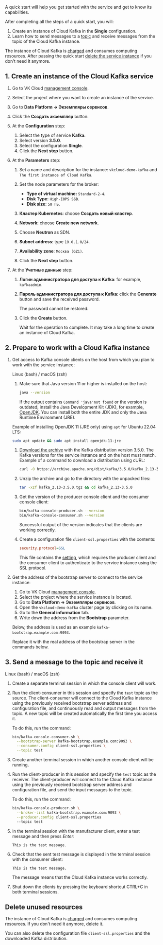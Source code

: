 A quick start will help you get started with the service and get to know its capabilities.

After completing all the steps of a quick start, you will:

1. Create an instance of Cloud Kafka in the **Single** configuration.
1. Learn how to send messages to a [topic](https://kafka.apache.org/documentation/#intro_concepts_and_terms) and receive messages from the topic of the Cloud Kafka instance.

<warn>

The instance of Cloud Kafka is [charged](../tariffication) and consumes computing resources. After passing the quick start [delete the service instance](#delete_unused_resources) if you don't need it anymore.

</warn>

## 1. Create an instance of the Cloud Kafka service

1. Go to VK Cloud [management console](https://msk.cloud.vk.com/app/en/).
1. Select the project where you want to create an instance of the service.
1. Go to **Data Platform → Экземпляры сервисов**.
1. Click the **Создать экземпляр** button.
1. At the **Configuration** step:

   1. Select the type of service **Kafka**.
   1. Select version **3.5.0**.
   1. Select the configuration **Single**.
   1. Click the **Next step** button.

1. At the **Parameters** step:

   1. Set a name and description for the instance: `vkcloud-demo-kafka` and `The first instance of Cloud Kafka`.
   1. Set the node parameters for the broker:

      - **Type of virtual machine:** `Standard-2-4`.
      - **Disk Type:** `High-IOPS SSD`.
      - **Disk size:** `50 ГБ`.

   1. **Кластер Kubernetes**: choose **Создать новый кластер**.
   1. **Network**: choose **Create new network**.
   1. Choose **Neutron** as SDN.
   1. **Subnet address**: type `10.0.1.0/24`.
   1. **Availability zone**: `Москва (GZ1)`.
   1. Click the **Next step** button.

1. At the **Учетные данные** step:

   1. **Логин администратора для доступа к Kafka**: for example, `kafkaadmin`.
   1. **Пароль администратора для доступа к Kafka**: click the **Generate** button and save the received password.

      <err>

      The password cannot be restored.

      </err>

   1. Click the **Create** button.

      Wait for the operation to complete. It may take a long time to create an instance of Cloud Kafka.

## 2. Prepare to work with a Cloud Kafka instance

1. Get access to Kafka console clients on the host from which you plan to work with the service instance:

   <tabs>
   <tablist>
   <tab>Linux (bash) / macOS (zsh)</tab>
   </tablist>
   <tabpanel>

   1. Make sure that Java version 11 or higher is installed on the host:

      ```bash
      java --version
      ```

      If the output contains `Command 'java'not found` or the version is outdated, install the Java Development Kit (JDK), for example, [OpenJDK](https://openjdk.org/install/). You can install both the entire JDK and only the Java Runtime Environment (JRE).

     Example of installing OpenJDK 11 (JRE only) using `apt` for Ubuntu 22.04 LTS:

      ```bash
      sudo apt update && sudo apt install openjdk-11-jre
      ```

   1. [Download the archive](https://archive.apache.org/dist/kafka/3.5.0/kafka_2.13-3.5.0.tgz) with the Kafka distribution version 3.5.0. The Kafka versions for the service instance and on the host must match. Example of a command to download a distribution using cURL:

      ```bash
      curl -O https://archive.apache.org/dist/kafka/3.5.0/kafka_2.13-3.5.0.tgz
      ```

   1. Unzip the archive and go to the directory with the unpacked files:

      ```bash
      tar -xzf kafka_2.13-3.5.0.tgz && cd kafka_2.13-3.5.0
      ```

   1. Get the version of the producer console client and the consumer console client:

      ```bash
      bin/kafka-console-producer.sh --version
      bin/kafka-console-consumer.sh --version
      ```

      Successful output of the version indicates that the clients are working correctly.

   1. Create a configuration file `client-ssl.properties` with the contents:

      ```ini
      security.protocol=SSL
      ```

      This file contains the [setting](https://kafka.apache.org/documentation/#security_configclients), which requires the producer client and the consumer client to authenticate to the service instance using the SSL protocol.

   </tabpanel>
   </tabs>

1. Get the address of the bootstrap server to connect to the service instance:

   1. Go to VK Cloud [management console](https://msk.cloud.vk.com/app/en/).
   1. Select the project where the service instance is located.
   1. Go to **Data Platform → Экземпляры сервисов**.
   1. Open the `vkcloud-demo-kafka` cluster page by clicking on its name.
   1. Go to the **General information** tab.
   1. Write down the address from the **Bootstrap** parameter.

   <info>

   Below, the address is used as an example `kafka-bootstrap.example.com:9093`.

   Replace it with the real address of the bootstrap server in the commands below.

   </info>

## 3. Send a message to the topic and receive it

<tabs>
<tablist>
<tab>Linux (bash) / macOS (zsh)</tab>
</tablist>
<tabpanel>

1. Create a separate terminal session in which the console client will work.
1. Run the client-consumer in this session and specify the `test` topic as the source. The client-consumer will connect to the Cloud Kafka instance using the previously received bootstrap server address and configuration file, and continuously read and output messages from the topic. A new topic will be created automatically the first time you access it.

   To do this, run the command:

   ```bash
   bin/kafka-console-consumer.sh \
     --bootstrap-server kafka-bootstrap.example.com:9093 \
     --consumer.config client-ssl.properties \
     --topic test
   ```

1. Create another terminal session in which another console client will be running.
1. Run the client-producer in this session and specify the `test` topic as the receiver. The client-producer will connect to the Cloud Kafka instance using the previously received bootstrap server address and configuration file, and send the input messages to the topic.

   To do this, run the command:

   ```bash
   bin/kafka-console-producer.sh \
     --broker-list kafka-bootstrap.example.com:9093 \
     --producer.config client-ssl.properties
     --topic test
   ```

1. In the terminal session with the manufacturer client, enter a test message and then press _Enter_:

   ```text
   This is the test message.
   ```

1. Check that the sent test message is displayed in the terminal session with the consumer client:

   ```text
   This is the test message.
   ```

   The message means that the Cloud Kafka instance works correctly.

1. Shut down the clients by pressing the keyboard shortcut CTRL+C in both terminal sessions.

</tabpanel>
</tabs>

## Delete unused resources

The instance of Cloud Kafka is [charged](../tariffication) and consumes computing resources. If you don't need it anymore, delete it.

You can also delete the configuration file `client-ssl.properties` and the downloaded Kafka distribution.
